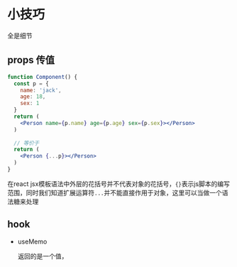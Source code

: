 # 小技巧

全是细节

## props 传值

```jsx
function Component() {
  const p = {
    name: 'jack',
    age: 18,
    sex: 1
  }
  return (
    <Person name={p.name} age={p.age} sex={p.sex}></Person>
  )
  
  // 等价于
  return (
    <Person {...p}></Person>
  )
}
```

在react jsx模板语法中外层的花括号并不代表对象的花括号，`{}`表示js脚本的编写范围，同时我们知道扩展运算符`...`并不能直接作用于对象，这里可以当做一个语法糖来处理

## hook

- useMemo

  返回的是一个值，
